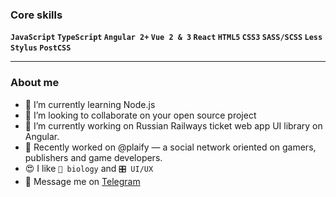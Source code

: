 ### Core skills

**`JavaScript`
`TypeScript`
`Angular 2+`
`Vue 2 & 3`
`React`
`HTML5`
`CSS3`
`SASS/SCSS`
`Less`
`Stylus`
`PostCSS`**

---

### About me
- 🌱 I’m currently learning Node.js
- 👯 I’m looking to collaborate on your open source project
- 💼 I’m currently working on Russian Railways ticket web app UI library on Angular.
- 💼 Recently worked on @plaify — a social network oriented on gamers, publishers and game developers.
- 😍 I like `🧬 biology` and `🎛 UI/UX`
- 💬 Message me on <a href="https://t.me/ConstantinePlaify" about="_blank">Telegram</a>



